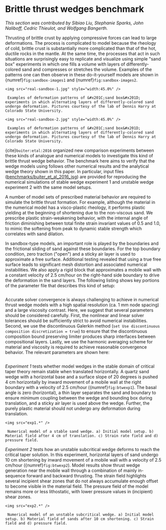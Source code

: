 # Brittle thrust wedges benchmark

*This section was contributed by Sibiao Liu, Stephanie Sparks, John Naliboff,
Cedric Thieulot, and Wolfgang Bangerth.*

Thrusting of brittle crust by applying compressive forces can lead to large
deformations. The process is complicated to model because the rheology of
cold, brittle crust is substantially more complicated than that of the hot,
ductile rocks in the mantle. At the same time, the processes that act in such
situations are surprisingly easy to replicate and visualize using simple
"sand box" experiments in which one fills a volume with layers of
differently-colored sand and compresses or stretches the volume. Examples of
the patterns one can then observe in these do-it-yourself models are shown in
{numref}`fig:sandbox-images1` and {numref}`fig:sandbox-images2`.


```{figure-md} fig:sandbox-images1
<img src="real-sandbox-1.jpg" style="width:45.0%" />

 Examples of deformation patterns of &#x201C;sand box&#x201D; experiments in which alternating layers of differently-colored sand undergo deformation. Pictures courtesy of the lab of Dennis Harry at Colorado State University.
```

```{figure-md} fig:sandbox-images2
<img src="real-sandbox-2.jpg" style="width:45.0%" />

 Examples of deformation patterns of &#x201C;sand box&#x201D; experiments in which alternating layers of differently-colored sand undergo deformation. Pictures courtesy of the lab of Dennis Harry at Colorado State University.
```

{cite}`buiter:etal:2016` organized new comparison experiments
between these kinds of analogue and numerical models to investigate this kind
of brittle thrust wedge behavior. The benchmark here aims to verify that the
wedge models using follows other numerical results and the analytical wedge
theory shown in this paper. In particular, input files
([benchmarks/buiter_et_al_2016_jsg](https://www.github.com/geodynamics/aspect/blob/main/benchmarks/buiter_et_al_2016_jsg)) are provided for reproducing the
numerical simulations of stable wedge experiment 1 and unstable wedge
experiment 2 with the same model setups.

A number of model sets of prescribed material behavior are required to
simulate the brittle thrust formation. For example, although the material in
the numerical model has a visco-plastic rheology, it performs plastic yielding
at the beginning of shortening due to the non-viscous sand. We prescribe
plastic strain-weakening behavior, with the internal angle of friction
diminishing between total finite strain invariant values of 0.5 and 1.0, to
mimic the softening from peak to dynamic stable strength which correlates with
sand dilation.

In sandbox-type models, an important role is played by the boundaries and the
frictional sliding of sand against these boundaries. For the top boundary
condition, zero traction ("open") and a sticky air layer is used
to approximate a free surface. Additional testing revealed that using a true
free surface leads to significant mesh distortion and associated numerical
instabilities. We also apply a rigid block that approximates a mobile wall
with a constant velocity of 2.5 cm/hour on the right-hand side boundary to
drive the deformation in the sand layers. The following listing shows key
portions of the parameter file that describes this kind of setup:

```{literalinclude} velocity_bc.part.prm
```

Accurate solver convergence is always challenging to achieve in numerical
thrust wedge models with a high spatial resolution (ca. 1 mm node spacing) and
a large viscosity contrast. Here, we suggest that several parameters should be
considered carefully. First, the nonlinear and linear solver tolerances should
be sufficiently strict to avoid numerical instabilities. Second, we use the
discontinuous Galerkin method
(`set Use discontinuous composition discretization = true`) to ensure that the
discontinuous composition bound preserving limiter produces sharp interfaces
between compositional layers. Lastly, we use the harmonic averaging scheme for
material and viscosity is required to achieve reasonable convergence behavior.
The relevant parameters are shown here:

```{literalinclude} convergence.part.prm
```

*Experiment 1* tests whether model wedges in the stable domain of critical
taper theory remain stable when translated horizontally. A quartz sand wedge
with a horizontal base and a surface slope of 20 degrees is pushed 4 cm
horizontally by inward movement of a mobile wall at the right boundary with a
velocity of 2.5 cm/hour ({numref}`fig:btwexp1`). The basal angle is zero
(horizontal), a thin layer separates the sand and boundary to ensure minimum
coupling between the wedge and bounding box during translation, and a sticky
air layer is used above the wedge. Further, the purely plastic material should
not undergo any deformation during translation.

```{figure-md} fig:btwexp1
<img src="exp1.*" />

 Numerical model of a stable sand wedge. a) Initial model setup. b) Material field after 4 cm of translation. c) Strain rate field and d) pressure field.
```

*Experiment 2* tests how an unstable subcritical wedge deforms to reach the
critical taper solution. In this experiment, horizontal layers of sand undergo
10 cm shortening by inward movement of a mobile wall with a velocity of 2.5
cm/hour ({numref}`fig:btwexp2`). Model results show thrust wedge generation near
the mobile wall through a combination of mainly in-sequence forward and
backward thrusting. The strain field highlights several incipient shear zones
that do not always accumulate enough offset to become visible in the material
field. The pressure field of the model remains more or less lithostatic, with
lower pressure values in (incipient) shear zones.

```{figure-md} fig:btwexp2
<img src="exp2.*" />

 Numerical model of an unstable subcritical wedge. a) Initial model setup. b) Material field of sands after 10 cm shortening. c) Strain field and d) pressure field.
```
